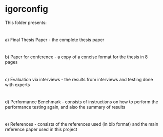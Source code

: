 # igorconfig

This folder presents:
#
a) Final Thesis Paper - the complete thesis paper
#
b) Paper for conference - a copy of a concise format for the thesis in 8 pages
#
c) Evaluation via interviews - the results from interviews and testing done with experts
#
d) Performance Benchmark - consists of instructions on how to perform the performance testing again, and also the summary of results
#
e) References - consists of the references used (in bib format) and the main reference paper used in this project

